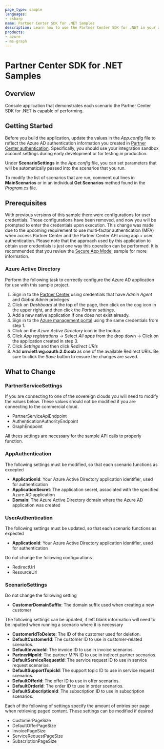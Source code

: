 ```yaml
---
page_type: sample
languages:
- csharp
name: Partner Center SDK for .NET Samples
description: Learn how to use the Partner Center SDK for .NET in your apps.
products:
- azure
- ms-graph
---
```


# Partner Center SDK for .NET Samples

## Overview

Console application that demonstrates each scenario the Partner Center SDK for .NET is capable of performing.

## Getting Started

Before you build the application, update the values in the *App.config* file to reflect the Azure AD authentication information you created in [Partner Center authentication](https://docs.microsoft.com/partner-center/develop/partner-center-authentication). Specifically, you should use your integration sandbox account settings during early development or for testing in production.

Under **ScenarioSettings** in the *App.config* file, you can set parameters that will be automatically passed into the scenarios that you run.

To modify the list of scenarios that are run, comment out lines in **MainScenarios** or in an individual **Get Scenarios** method found in the *Program.cs* file.

## Prerequisites

With previous versions of this sample there were configurations for user credentials. Those configurations have been removed, and now you will be prompted to enter the credentials upon execution. This change was made due to the upcoming requirement to use multi-factor authentication (MFA) when access Partner Center and the Partner Center API using app + user authentication. Please note that the approach used by this application to obtain user credentials is just one way this operation can be performed. It is recommended that you review the [Secure App Model](../secure-app-model/README.md) sample for more information.

### Azure Active Directory

Perform the following task to correctly configure the Azure AD application for use with this sample project.

1. Sign in to the [Partner Center](https://partner.microsoft.com/cloud-solution-provider/csp-partner) using credentials that have *Admin Agent* and *Global Admin* privileges
2. Click on _Dashboard_  at the top of the page, then click on the cog icon in the upper right, and then click the _Partner settings_.
3. Add a new native application if one does not exist already.
4. Sign in to the [Azure management portal](https://portal.azure.com) using the same credentials from step 1.
5. Click on the _Azure Active Directory_ icon in the toolbar.
6. Click _App registrations_ -> Select _All apps_ from the drop down -> Click on the application created in step 3.
7. Click _Settings_ and then click _Redirect URIs_
8. Add **urn:ietf:wg:oauth:2.0:oob** as one of the available Redirect URIs. Be sure to click the _Save_ button to ensure the changes are saved.  

## What to Change

### PartnerServiceSettings

If you are connecting to one of the sovereign clouds you will need to modify the values below. These values should not be modified if you are connecting to the commercial cloud.

- PartnerServiceApiEndpoint
- AuthenticationAuthorityEndpoint
- GraphEndpoint

All thees settings are necessary for the sample API calls to properly function.

### AppAuthentication

The following settings must be modified, so that each scenario functions as excepted

- **ApplicationId**: Your Azure Active Directory application identifier, used for authentication
- **ApplicationSecret**: The application secret, associated with the specified Azure AD application
- **Domain**: The Azure Active Directory domain where the Azure AD application was created

### UserAuthentication

The following settings must be updated, so that each scenario functions as expected

- **ApplicationId**: Your Azure Active Directory application identifier, used for authentication

Do not change the following configurations

- RedirectUrl
- ResourceUrl

### ScenarioSettings

Do not change the following setting

- **CustomerDomainSuffix**: The domain suffix used when creating a new customer

The following settings can be updated, if left blank information will need to be inputted when running a scenario where it is necessary

- **CustomerIdToDelete**: The ID of the customer used for deletion.
- **DefaultCustomerId**: The customer ID to use in customer-related scenarios.
- **DefaultInvoiceId**: The invoice ID to use in invoice scenarios.
- **PartnerMpnId**: The partner MPN ID to use in indirect partner scenarios.
- **DefaultServiceRequestId**: The service request ID to use in service request scenarios.
- **DefaultSupportTopicId**: The support topic ID to use in service request scenarios.
- **DefaultOfferId**: The offer ID to use in offer scenarios.
- **DefaultOrderId**: The order ID to use in order scenarios.
- **DefaultSubscriptionId**: The subscription ID to use in subscription scenarios.

Each of the following of settings specify the amount of entries per page when retrieving paged content. These settings can be modified if desired

- CustomerPageSize
- DefaultOfferPageSize
- InvoicePageSize
- ServiceRequestPageSize
- SubscriptionPageSize
